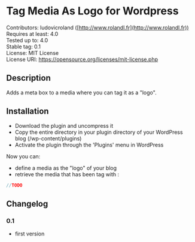 # Tag Media As Logo for Wordpress

Contributors: ludovicroland ([http://www.rolandl.fr](http://www.rolandl.fr))<br/>
Requires at least: 4.0<br/>
Tested up to: 4.0<br/>
Stable tag: 0.1<br/>
License: MIT License<br/>
License URI: https://opensource.org/licenses/mit-license.php

## Description

Adds a meta box to a media where you can tag it as a "logo".

## Installation

* Download the plugin and uncompress it
* Copy the entire directory in your plugin directory of your WordPress blog (/wp-content/plugins)
* Activate the plugin through the 'Plugins' menu in WordPress

Now you can:

* define a media as the "logo" of your blog
* retrieve the media that has been tag with :

```php
//TODO
```

## Changelog

### 0.1
* first version
